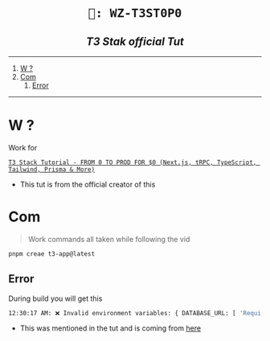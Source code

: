 <h1 align="center"><code> 🎇: WZ-T3ST0P0 </code></h1>
<h2 align="center"><i> T3 Stak official Tut </i></h2>

---

1. [W ?](#w-)
2. [Com](#com)
   1. [Error](#error)

---

# W ?

Work for 

[` T3 Stack Tutorial - FROM 0 TO PROD FOR $0 (Next.js, tRPC, TypeScript, Tailwind, Prisma & More) `](https://youtu.be/YkOSUVzOAA4)
- This tut is from the official creator of this 


# Com 

> Work commands all taken while following the vid 

```sh 
pnpm creae t3-app@latest 
```
## Error 

During build you will get this 

```sh 
12:30:17 AM: ❌ Invalid environment variables: { DATABASE_URL: [ 'Required' ] }
```
- This was mentioned in the tut and is coming from [here]()